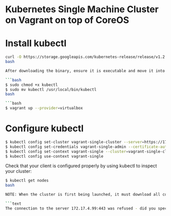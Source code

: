 # Kubernetes Single Machine Cluster on Vagrant on top of CoreOS

# Install kubectl

```bash
curl -O https://storage.googleapis.com/kubernetes-release/release/v1.2.4/bin/linux/amd64/kubectl
bash

After downloading the binary, ensure it is executable and move it into your PATH:

```bash
$ sudo chmod +x kubectl
$ sudo mv kubectl /usr/local/bin/kubectl
bash

```bash
$ vagrant up --provider=virtualbox
```

# Configure kubectl

```bash
$ kubectl config set-cluster vagrant-single-cluster --server=https://172.17.4.99:443 --certificate-authority=${PWD}/ssl/ca.pem
$ kubectl config set-credentials vagrant-single-admin --certificate-authority=${PWD}/ssl/ca.pem --client-key=${PWD}/ssl/admin-key.pem --client-certificate=${PWD}/ssl/admin.pem
$ kubectl config set-context vagrant-single --cluster=vagrant-single-cluster --user=vagrant-single-admin
$ kubectl config use-context vagrant-single

```
Check that your client is configured properly by using kubectl to inspect your cluster:

```bash
$ kubectl get nodes
bash

NOTE: When the cluster is first being launched, it must download all container images for the cluster components (Kubernetes, dns, heapster, etc). Depending on the speed of your connection, it can take a few minutes before the Kubernetes api-server is available. Before the api-server is running, the kubectl command above may show output similar to:

```text
The connection to the server 172.17.4.99:443 was refused - did you specify the right host or port?
```





